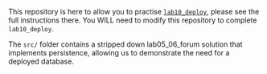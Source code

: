 This repository is here to allow you to practise [`lab10_deploy`](https://cgi.cse.unsw.edu.au/~cs1531/redirect/?path=DPST1093/24T1/students/_/lab10_deploy), please see the full instructions there. You WILL need to modify this repository to complete `lab10_deploy`.

The `src/` folder contains a stripped down lab05_06_forum solution that implements persistence, allowing us to demonstrate the need for a deployed database.
